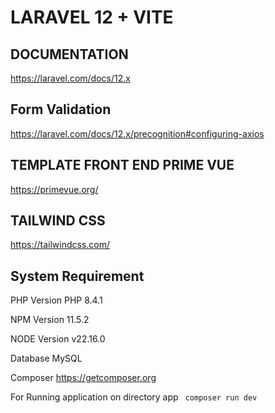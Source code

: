 # LARAVEL 12 + VITE

## DOCUMENTATION

https://laravel.com/docs/12.x

## Form Validation

https://laravel.com/docs/12.x/precognition#configuring-axios

## TEMPLATE FRONT END PRIME VUE

https://primevue.org/

## TAILWIND CSS

https://tailwindcss.com/

## System Requirement

PHP Version PHP 8.4.1

NPM Version 11.5.2

NODE Version v22.16.0

Database MySQL

Composer https://getcomposer.org

For Running application on directory app
` composer run dev`
